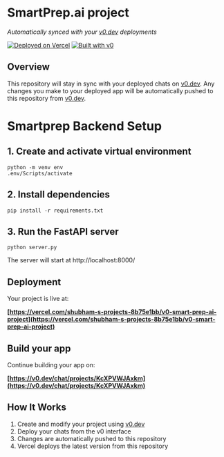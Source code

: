 # SmartPrep.ai project

*Automatically synced with your [v0.dev](https://v0.dev) deployments*

[![Deployed on Vercel](https://img.shields.io/badge/Deployed%20on-Vercel-black?style=for-the-badge&logo=vercel)](https://vercel.com/shubham-s-projects-8b75e1bb/v0-smart-prep-ai-project)
[![Built with v0](https://img.shields.io/badge/Built%20with-v0.dev-black?style=for-the-badge)](https://v0.dev/chat/projects/KcXPVWJAxkm)

## Overview

This repository will stay in sync with your deployed chats on [v0.dev](https://v0.dev).
Any changes you make to your deployed app will be automatically pushed to this repository from [v0.dev](https://v0.dev).

# Smartprep Backend Setup

## 1. Create and activate virtual environment

```
python -m venv env
.env/Scripts/activate
```

## 2. Install dependencies

```
pip install -r requirements.txt
```

## 3. Run the FastAPI server

```
python server.py
```

The server will start at http://localhost:8000/


## Deployment

Your project is live at:

**[https://vercel.com/shubham-s-projects-8b75e1bb/v0-smart-prep-ai-project](https://vercel.com/shubham-s-projects-8b75e1bb/v0-smart-prep-ai-project)**

## Build your app

Continue building your app on:

**[https://v0.dev/chat/projects/KcXPVWJAxkm](https://v0.dev/chat/projects/KcXPVWJAxkm)**

## How It Works

1. Create and modify your project using [v0.dev](https://v0.dev)
2. Deploy your chats from the v0 interface
3. Changes are automatically pushed to this repository
4. Vercel deploys the latest version from this repository
